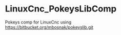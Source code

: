 # LinuxCnc_PokeysLibComp
Pokeys comp for LinuxCnc using https://bitbucket.org/mbosnak/pokeyslib.git
